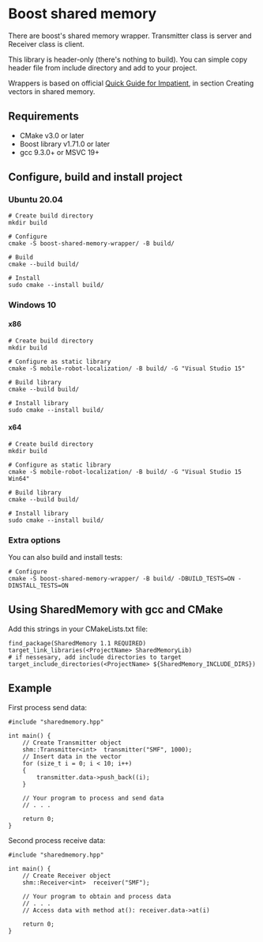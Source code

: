 # Boost shared memory

There are boost's shared memory wrapper. Transmitter class is server and Receiver class is client.

This library is header-only (there's nothing to build). You can simple copy header file from include directory and add to your project.

Wrappers is based on official [Quick Guide for Impatient](https://www.boost.org/doc/libs/1_38_0/doc/html/interprocess/quick_guide.html
), in section Creating vectors in shared memory.

## Requirements

- CMake v3.0 or later
- Boost library v1.71.0 or later
- gcc 9.3.0+ or MSVC 19+

## Configure, build and install project

### Ubuntu 20.04

```
# Create build directory
mkdir build

# Configure
cmake -S boost-shared-memory-wrapper/ -B build/

# Build
cmake --build build/

# Install
sudo cmake --install build/
```

### Windows 10

#### x86

```
# Create build directory
mkdir build

# Configure as static library
cmake -S mobile-robot-localization/ -B build/ -G "Visual Studio 15"

# Build library
cmake --build build/

# Install library
sudo cmake --install build/
```

#### x64

```
# Create build directory
mkdir build

# Configure as static library
cmake -S mobile-robot-localization/ -B build/ -G "Visual Studio 15 Win64"

# Build library
cmake --build build/

# Install library
sudo cmake --install build/
```

### Extra options

You can also build and install tests:
```
# Configure
cmake -S boost-shared-memory-wrapper/ -B build/ -DBUILD_TESTS=ON -DINSTALL_TESTS=ON
```

## Using SharedMemory with gcc and CMake

Add this strings in your CMakeLists.txt file:
```
find_package(SharedMemory 1.1 REQUIRED)
target_link_libraries(<ProjectName> SharedMemoryLib)
# if nessesary, add include directories to target
target_include_directories(<ProjectName> ${SharedMemory_INCLUDE_DIRS})
```

## Example

First process send data:
```
#include "sharedmemory.hpp"

int main() {
    // Create Transmitter object
    shm::Transmitter<int>  transmitter("SMF", 1000);
    // Insert data in the vector
    for (size_t i = 0; i < 10; i++)
    {
        transmitter.data->push_back((i);
    }

    // Your program to process and send data
    // . . .

    return 0;
}
```

Second process receive data:
```
#include "sharedmemory.hpp"

int main() {
    // Create Receiver object
    shm::Receiver<int>  receiver("SMF");

    // Your program to obtain and process data
    // . . .
    // Access data with method at(): receiver.data->at(i)
    
    return 0;
}
```